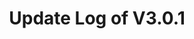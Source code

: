 ---
permalink: /wiki/posts/update-log/3-0-1
title: "Update Log of V3.0.1"
redirect_from:
  - /Posts/Update-Log/3-0-1
easy_links:
  list:
    - link_name: "V3.0.1"
      search:
        name: "V3.0.1"
short_description: "This update primarily consists of improvements to few features and fixes for the 2 docks that had features disabled because of them being broken."
update_published_at: "2021-01-11 22:00:00 +00:00"
post_created_at: "2021-04-16 00:00:00 +00:00"
post_updated_at: "2022-07-20 00:00:00 +00:00"
tags:
  - V3
  - Improvements Only
update_log_data:
  version: "3.0.1"
  content:
    - title: "Summary"
      id: "SummaryList"
      type: "Unordered_List"
      content:
        - text: "This update primarily consists of improvements to few features and fixes for the 2 docks that had features disabled because of them being broken."
    - title: "Full Change List"
      id: "ChangeList"
      type: "Unordered_List"
      content:
        - text: "Completely rewrote from the ground up the system that manages the dock entrances. - In case you're wondering I didn't really do it for any particular reason."
          content:
            - text: "Since it was from the ground up a few dock entrance types might look a little bit different. - Like for example the colors of the lights and/or the text on the sign might be different for certain dock entrance types compared to how it was previously."
        - text: "To try to prevent the weird light glitching a system has been implemented making it so certain types of lights that there are many copies in the game (like for example the street lights in the middle of the map) will only cast a shadow depending on how near your character is to them."
          content:
            - text: "The glitching might still happen from time to time but it will not happen as much as it did before."
        - text: "The ground material of a few of the docks has been changed from the default gray + no detail."
          content:
            - text: "This change includes the following docks:"
              content:
                - text: "The <code>Dock / NPCs Key Dock</code>"
                - text: "The <code>Dock / Construction Barrier Dock</code>"
                - text: "The <code>Dock / Donations Dock</code>"
                - text: "The <code>Dock / Server And Game Info Dock</code>"
                - text: "The <code>Dock / Color Mixer Dock</code> (which currently isn't in the game)"
                - text: "The <code>Dock / No Standing Joke Dock</code>"
        - text: "Fixed and reenabled the light in the <code>Dock / Lighthouse Dock</code>."
        - text: "Fixed the mine on the <code>Dock / Mine Dock</code> (meaning the dock is no longer marked as under maintenance)."
        - text: "The <code>Dock / NPCs Key Dock</code> has lost its system dock status and is now considered a normal dock. - This was caused by me rethinking the definition of a system dock."
        - text: "Shrunk the map size a little. - In case you're wondering it wasn't for any particular reason."
        - text: "`*Cough*` Added a easter egg that happens on April 1st (UTC). `*Cough*`"
---